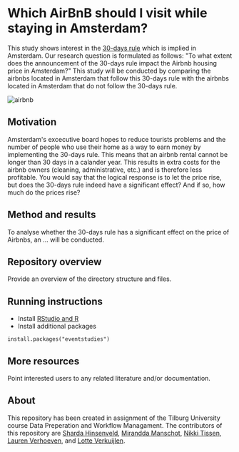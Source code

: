 # Which AirBnB should I visit while staying in Amsterdam?

This study shows interest in the [30-days rule](https://www.engadget.com/2018-01-10-amsterdam-airbnb-rental-30-day-limit.html?guccounter=1&guce_referrer=aHR0cHM6Ly93d3cuZ29vZ2xlLmNvbS8&guce_referrer_sig=AQAAACSA-L7X_l1GZsI5sgU9BXuy4sX6EUP0fkHapl0HKwO4zOPZJ0MEeLZIDhIEoE2g32AcAW_jcdybRXXK3YddeFH0q7ZTXtKFqS8m67DWMjanp-rGH2kTTv7Ejf6HtuI0Pq6qQ4WHOszvmWAPzwccfirxqzsRSgymmuTnM2rpWr9h) which is implied in Amsterdam. Our research question is formulated as follows: "To what extent does the announcement of the 30-days rule impact the Airbnb housing price in Amsterdam?" This study will be conducted by comparing the airbnbs located in Amsterdam that follow this 30-days rule with the airbnbs located in Amsterdam that do not follow the 30-days rule. 
 
 ![airbnb](https://user-images.githubusercontent.com/89909366/134505161-8c77de18-1d4d-4369-a780-accafbd86086.gif)

## Motivation

Amsterdam's excecutive board hopes to reduce tourists problems and the number of people who use their home as a way to earn money by implementing the 30-days rule. This means that an airbnb rental cannot be longer than 30 days in a calander year. This results in extra costs for the airbnb owners (cleaning, administrative, etc.) and is therefore less profitable. You would say that the logical response is to let the price rise, but does the 30-days rule indeed have a significant effect? And if so, how much do the prices rise?

## Method and results

To analyse whether the 30-days rule has a significant effect on the price of Airbnbs, an ... will be conducted. 

## Repository overview

Provide an overview of the directory structure and files.

## Running instructions

- Install [RStudio and R](https://tilburgsciencehub.com/get/r)
- Install additional packages

```
install.packages("eventstudies")
```


## More resources

Point interested users to any related literature and/or documentation.

## About

This repository has been created in assignment of the Tilburg University course Data Preperation and Workflow Managament. The contributors of this repository are [Sharda Hinsenveld](https://github.com/Shardahinsenveld), [Mirandda Manschot](https://github.com/mirandamanschot), [Nikki Tissen](https://github.com/nikkitissen), [Lauren Verhoeven](https://github.com/LaurenVerhoeven), and [Lotte Verkuijlen](https://github.com/LotteVerkuijlen). 

